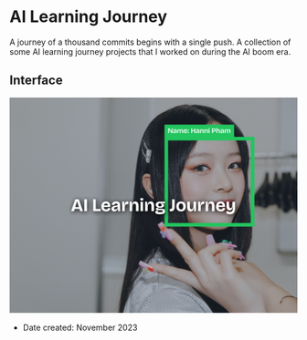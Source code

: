 # AI Learning Journey
A journey of a thousand commits begins with a single push. A collection of some AI learning journey projects that I worked on during the AI boom era.

## Interface
![Interface](https://raw.githubusercontent.com/luqmanherifa/luqman-herifa-personal-portfolio-v2/main/public/works/ailj.png)

- Date created: November 2023
